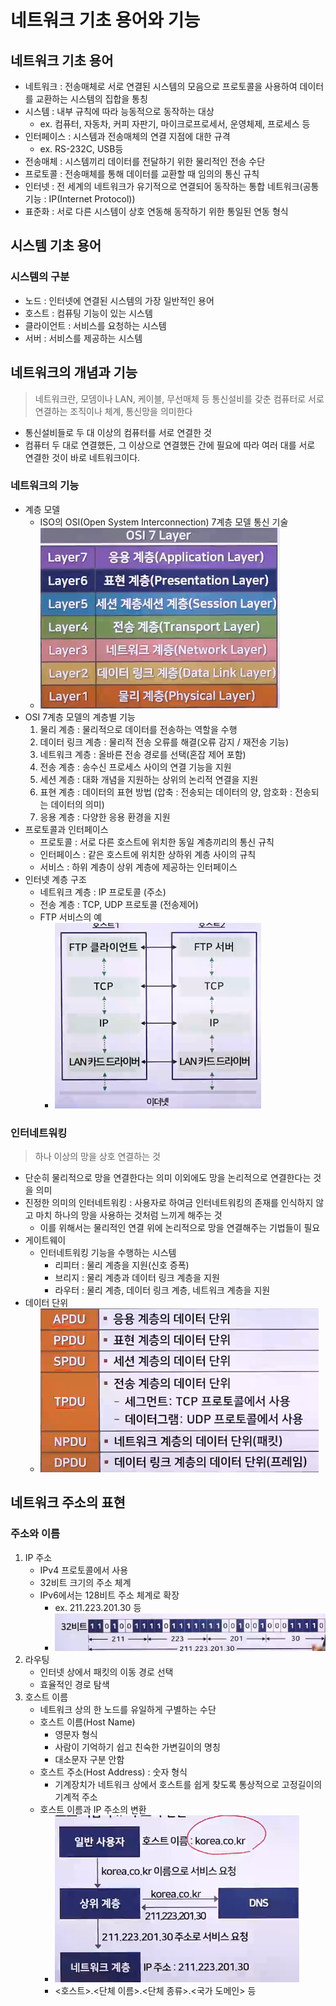 # 네트워크 기초 용어와 기능

## 네트워크 기초 용어

- 네트워크 : 전송매체로 서로 연결된 시스템의 모음으로 프로토콜을 사용하여 데이터를 교환하는 시스템의 집합을 통칭
- 시스템 : 내부 규칙에 따라 능동적으로 동작하는 대상
  - ex. 컴퓨터, 자동차, 커피 자판기, 마이크로프로세서, 운영체제, 프로세스 등
- 인터페이스 : 시스템과 전송매체의 연결 지점에 대한 규격
  - ex. RS-232C, USB등
- 전송매체 : 시스템끼리 데이터를 전달하기 위한 물리적인 전송 수단
- 프로토콜 : 전송매체를 통해 데이터를 교환할 때 임의의 통신 규칙
- 인터넷 : 전 세계의 네트워크가 유기적으로 연결되어 동작하는 통합 네트워크(공통 기능 : IP(Internet Protocol))
- 표준화 : 서로 다른 시스템이 상호 연동해 동작하기 위한 통일된 연동 형식

## 시스템 기초 용어

### 시스템의 구분

- 노드 : 인터넷에 연결된 시스템의 가장 일반적인 용어
- 호스트 : 컴퓨팅 기능이 있는 시스템
- 클라이언트 : 서비스를 요청하는 시스템
- 서버 : 서비스를 제공하는 시스템

## 네트워크의 개념과 기능

> 네트워크란, 모뎀이나 LAN, 케이블, 무선매체 등 통신설비를 갖춘 컴퓨터로 서로 연결하는 조직이나 체계, 통신망을 의미한다

- 통신설비들로 두 대 이상의 컴퓨터를 서로 연결한 것
- 컴퓨터 두 대로 연결했든, 그 이상으로 연결했든 간에 필요에 따라 여러 대를 서로 연결한 것이 바로 네트워크이다.

### 네트워크의 기능

- 계층 모델
  - ISO의 OSI(Open System Interconnection) 7계층 모델 통신 기술
  - ![OSI 7계층](image-3.png)
- OSI 7계층 모델의 계층별 기능
  1. 물리 계층 : 물리적으로 데이터를 전송하는 역할을 수행
  2. 데이터 링크 계층 : 물리적 전송 오류를 해결(오류 감지 / 재전송 기능)
  3. 네트워크 계층 : 올바른 전송 경로를 선택(혼잡 제어 포함)
  4. 전송 계층 : 송수신 프로세스 사이의 연결 기능을 지원
  5. 세션 계층 : 대화 개념을 지원하는 상위의 논리적 연결을 지원
  6. 표현 계층 : 데이터의 표현 방법 (압축 : 전송되는 데이터의 양, 암호화 : 전송되는 데이터의 의미)
  7. 응용 계층 : 다양한 응용 환경을 지원
- 프로토콜과 인터페이스
  - 프로토콜 : 서로 다른 호스트에 위치한 동일 계층끼리의 통신 규칙
  - 인터페이스 : 같은 호스트에 위치한 상하위 계층 사이의 규칙
  - 서비스 : 하위 계층이 상위 계층에 제공하는 인터페이스
- 인터넷 계층 구조
  - 네트워크 계층 : IP 프로토콜 (주소)
  - 전송 계층 : TCP, UDP 프로토콜 (전송제어)
  - FTP 서비스의 예
    - ![파일전송프로토콜](image-4.png)

### 인터네트워킹

> 하나 이상의 망을 상호 연결하는 것

- 단순히 물리적으로 망을 연결한다는 의미 이외에도 망을 논리적으로 연결한다는 것을 의미
- 진정한 의미의 인터네트워킹 : 사용자로 하여금 인터네트워킹의 존재를 인식하지 않고 마치 하나의 망을 사용하는 것처럼 느끼게 해주는 것
  - 이를 위해서는 물리적인 연결 위에 논리적으로 망을 연결해주는 기법들이 필요
- 게이트웨이
  - 인터네트워킹 기능을 수행하는 시스템
    - 리피터 : 물리 계층을 지원(신호 증폭)
    - 브리지 : 물리 계층과 데이터 링크 계층을 지원
    - 라우터 : 물리 계층, 데이터 링크 계층, 네트워크 계층을 지원
- 데이터 단위
  - ![인터네트워킹 데이터 단위](image-5.png)

## 네트워크 주소의 표현

### 주소와 이름

1. IP 주소
   - IPv4 프로토콜에서 사용
   - 32비트 크기의 주소 체계
   - IPv6에서는 128비트 주소 체계로 확장
     - ex. 211.223.201.30 등
     - ![IPv4](image-6.png)
2. 라우팅
   - 인터넷 상에서 패킷의 이동 경로 선택
   - 효율적인 경로 탐색
3. 호스트 이름
   - 네트워크 상의 한 노드를 유일하게 구별하는 수단
   - 호스트 이름(Host Name)
     - 영문자 형식
     - 사람이 기억하기 쉽고 친숙한 가변길이의 명칭
     - 대소문자 구분 안함
   - 호스트 주소(Host Address) : 숫자 형식
     - 기계장치가 네트워크 상에서 호스트를 쉽게 찾도록 통상적으로 고정길이의 기계적 주소
   - 호스트 이름과 IP 주소의 변환
     - ![like dns](image-7.png)
     - <호스트>.<단체 이름>.<단체 종류>.<국가 도메인> 등
